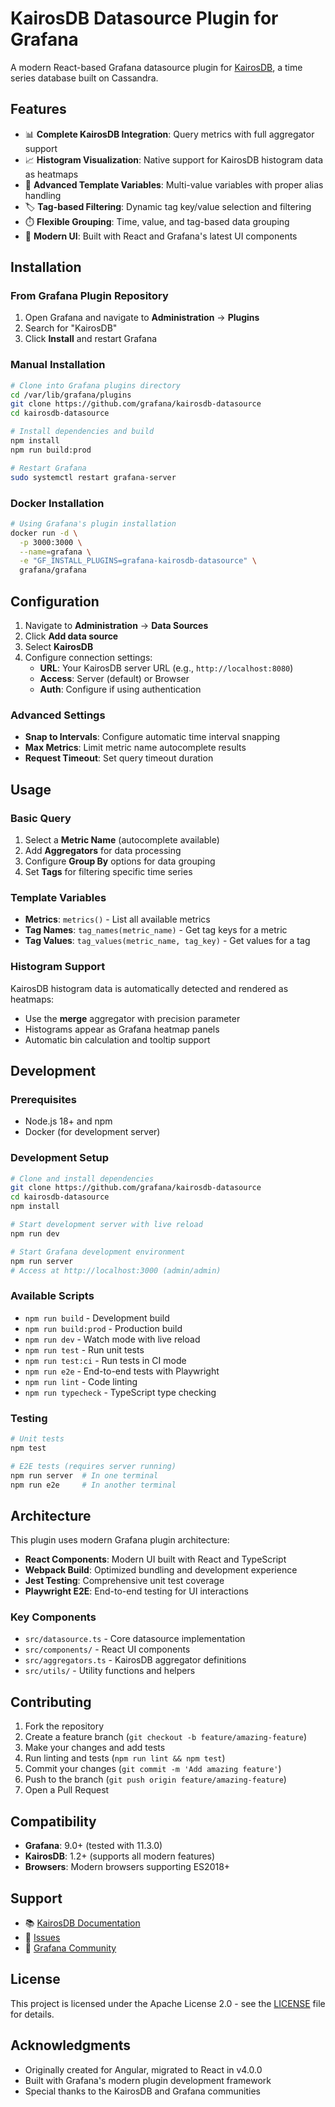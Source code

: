 # KairosDB Datasource Plugin for Grafana

A modern React-based Grafana datasource plugin for [KairosDB](https://kairosdb.github.io/), a time series database built on Cassandra.

## Features

- 📊 **Complete KairosDB Integration**: Query metrics with full aggregator support
- 📈 **Histogram Visualization**: Native support for KairosDB histogram data as heatmaps
- 🎯 **Advanced Template Variables**: Multi-value variables with proper alias handling
- 🏷️ **Tag-based Filtering**: Dynamic tag key/value selection and filtering
- ⏱️ **Flexible Grouping**: Time, value, and tag-based data grouping
- 🚀 **Modern UI**: Built with React and Grafana's latest UI components

## Installation

### From Grafana Plugin Repository

1. Open Grafana and navigate to **Administration** → **Plugins**
2. Search for "KairosDB"
3. Click **Install** and restart Grafana

### Manual Installation

```bash
# Clone into Grafana plugins directory
cd /var/lib/grafana/plugins
git clone https://github.com/grafana/kairosdb-datasource
cd kairosdb-datasource

# Install dependencies and build
npm install
npm run build:prod

# Restart Grafana
sudo systemctl restart grafana-server
```

### Docker Installation

```bash
# Using Grafana's plugin installation
docker run -d \
  -p 3000:3000 \
  --name=grafana \
  -e "GF_INSTALL_PLUGINS=grafana-kairosdb-datasource" \
  grafana/grafana
```

## Configuration

1. Navigate to **Administration** → **Data Sources**
2. Click **Add data source**
3. Select **KairosDB**
4. Configure connection settings:
   - **URL**: Your KairosDB server URL (e.g., `http://localhost:8080`)
   - **Access**: Server (default) or Browser
   - **Auth**: Configure if using authentication

### Advanced Settings

- **Snap to Intervals**: Configure automatic time interval snapping
- **Max Metrics**: Limit metric name autocomplete results
- **Request Timeout**: Set query timeout duration

## Usage

### Basic Query

1. Select a **Metric Name** (autocomplete available)
2. Add **Aggregators** for data processing
3. Configure **Group By** options for data grouping
4. Set **Tags** for filtering specific time series

### Template Variables

- **Metrics**: `metrics()` - List all available metrics
- **Tag Names**: `tag_names(metric_name)` - Get tag keys for a metric
- **Tag Values**: `tag_values(metric_name, tag_key)` - Get values for a tag

### Histogram Support

KairosDB histogram data is automatically detected and rendered as heatmaps:

- Use the **merge** aggregator with precision parameter
- Histograms appear as Grafana heatmap panels
- Automatic bin calculation and tooltip support

## Development

### Prerequisites

- Node.js 18+ and npm
- Docker (for development server)

### Development Setup

```bash
# Clone and install dependencies
git clone https://github.com/grafana/kairosdb-datasource
cd kairosdb-datasource
npm install

# Start development server with live reload
npm run dev

# Start Grafana development environment
npm run server
# Access at http://localhost:3000 (admin/admin)
```

### Available Scripts

- `npm run build` - Development build
- `npm run build:prod` - Production build
- `npm run dev` - Watch mode with live reload
- `npm run test` - Run unit tests
- `npm run test:ci` - Run tests in CI mode
- `npm run e2e` - End-to-end tests with Playwright
- `npm run lint` - Code linting
- `npm run typecheck` - TypeScript type checking

### Testing

```bash
# Unit tests
npm test

# E2E tests (requires server running)
npm run server  # In one terminal
npm run e2e     # In another terminal
```

## Architecture

This plugin uses modern Grafana plugin architecture:

- **React Components**: Modern UI built with React and TypeScript
- **Webpack Build**: Optimized bundling and development experience
- **Jest Testing**: Comprehensive unit test coverage
- **Playwright E2E**: End-to-end testing for UI interactions

### Key Components

- `src/datasource.ts` - Core datasource implementation
- `src/components/` - React UI components
- `src/aggregators.ts` - KairosDB aggregator definitions
- `src/utils/` - Utility functions and helpers

## Contributing

1. Fork the repository
2. Create a feature branch (`git checkout -b feature/amazing-feature`)
3. Make your changes and add tests
4. Run linting and tests (`npm run lint && npm test`)
5. Commit your changes (`git commit -m 'Add amazing feature'`)
6. Push to the branch (`git push origin feature/amazing-feature`)
7. Open a Pull Request

## Compatibility

- **Grafana**: 9.0+ (tested with 11.3.0)
- **KairosDB**: 1.2+ (supports all modern features)
- **Browsers**: Modern browsers supporting ES2018+

## Support

- 📚 [KairosDB Documentation](https://kairosdb.github.io/docs/build/html/)
- 🐛 [Issues](https://github.com/grafana/kairosdb-datasource/issues)
- 💬 [Grafana Community](https://community.grafana.com/)

## License

This project is licensed under the Apache License 2.0 - see the [LICENSE](LICENSE) file for details.

## Acknowledgments

- Originally created for Angular, migrated to React in v4.0.0
- Built with Grafana's modern plugin development framework
- Special thanks to the KairosDB and Grafana communities
